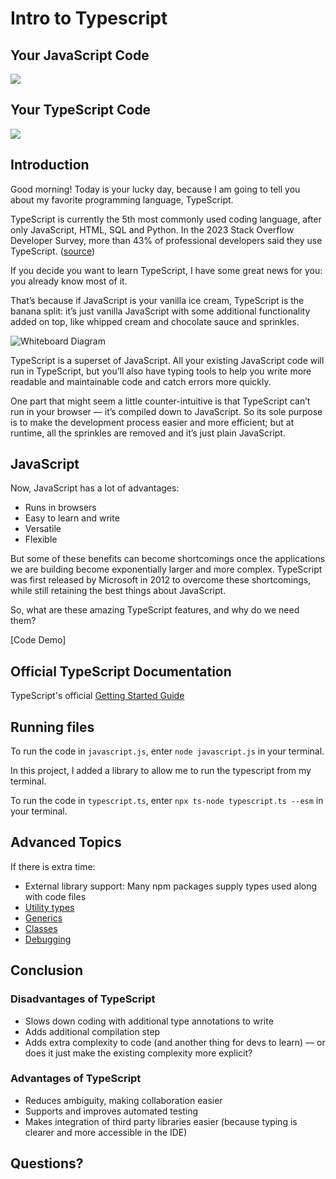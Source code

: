 # Intro to Typescript


## Your JavaScript Code

![](https://i.giphy.com/media/XbmdBop1Fn6J3dT6U6/giphy.webp)


## Your TypeScript Code

![](https://i.giphy.com/media/XE1YGqnvzMV769JTdI/giphy.webp)


## Introduction
Good morning! Today is your lucky day, because I am going to tell you about my favorite programming language, TypeScript.

TypeScript is currently the 5th most commonly used coding language, after only JavaScript, HTML, SQL and Python. In the 2023 Stack Overflow Developer Survey, more than 43% of professional developers said they use TypeScript. ([source](https://survey.stackoverflow.co/2023/#section-most-popular-technologies-programming-scripting-and-markup-languages))

If you decide you want to learn TypeScript, I have some great news for you: you already know most of it.

That’s because if JavaScript is your vanilla ice cream, TypeScript is the banana split: it’s just vanilla JavaScript with some additional functionality added on top, like whipped cream and chocolate sauce and sprinkles. 

![Whiteboard Diagram](https://4.bp.blogspot.com/-pYn2LAUvMNQ/WtWXBIT2IRI/AAAAAAAACK8/n9pH7ikTpo4xqIl8odqkJ7kfnbfpcsbxACLcBGAs/s1600/typescript.png)


TypeScript is a superset of JavaScript. All your existing JavaScript code will run in TypeScript, but you’ll also have typing tools to help you write more readable and maintainable code and catch errors more quickly.

One part that might seem a little counter-intuitive is that TypeScript can’t run in your browser — it’s compiled down to JavaScript. So its sole purpose is to make the development process easier and more efficient; but at runtime, all the sprinkles are removed and it’s just plain JavaScript.


## JavaScript

Now, JavaScript has a lot of advantages:

* Runs in browsers
* Easy to learn and write
* Versatile
* Flexible

But some of these benefits can become shortcomings once the applications we are building become exponentially larger and more complex. TypeScript was first released by Microsoft in 2012 to overcome these shortcomings, while still retaining the best things about JavaScript.

So, what are these amazing TypeScript features, and why do we need them?

[Code Demo]


## Official TypeScript Documentation

TypeScript's official [Getting Started Guide](https://www.typescriptlang.org/docs/handbook/typescript-tooling-in-5-minutes.html)


## Running files

To run the code in `javascript.js`, enter `node javascript.js` in your terminal.

In this project, I added a library to allow me to run the typescript from my terminal.

To run the code in `typescript.ts`, enter `npx ts-node typescript.ts --esm` in your terminal.


## Advanced Topics

If there is extra time:

- External library support: Many npm packages supply types used along with code files
- [Utility types](https://www.typescriptlang.org/docs/handbook/utility-types.html)
- [Generics](https://www.typescriptlang.org/docs/handbook/2/generics.html)
- [Classes](https://www.typescriptlang.org/docs/handbook/2/classes.html)
- [Debugging](https://code.visualstudio.com/docs/typescript/typescript-debugging)


## Conclusion

### Disadvantages of TypeScript

* Slows down coding with additional type annotations to write
* Adds additional compilation step
* Adds extra complexity to code (and another thing for devs to learn) — or does it just make the existing complexity more explicit?

### Advantages of TypeScript

* Reduces ambiguity, making collaboration easier
* Supports and improves automated testing
* Makes integration of third party libraries easier (because typing is clearer and more accessible in the IDE)


## Questions?
